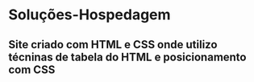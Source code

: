 # Soluções-Hospedagem

## Site criado com HTML e CSS onde utilizo técninas de tabela do HTML e posicionamento com CSS